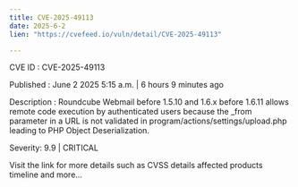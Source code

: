 ```yaml
---
title: CVE-2025-49113
date: 2025-6-2
lien: "https://cvefeed.io/vuln/detail/CVE-2025-49113"

---
```


CVE ID : CVE-2025-49113

Published :  June 2
2025
5:15 a.m. | 6 hours
9 minutes ago

Description : Roundcube Webmail before 1.5.10 and 1.6.x before 1.6.11 allows remote code execution by authenticated users because the _from parameter in a URL is not validated in program/actions/settings/upload.php
leading to PHP Object Deserialization.

Severity: 9.9 | CRITICAL

Visit the link for more details
such as CVSS details
affected products
timeline
and more...

